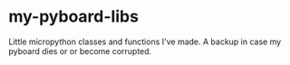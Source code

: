 # my-pyboard-libs
Little micropython classes and functions I've made.  A backup in case my pyboard dies or or become corrupted.
